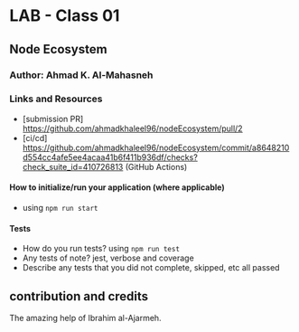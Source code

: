 # LAB - Class 01

## Node Ecosystem 

### Author: Ahmad K. Al-Mahasneh

### Links and Resources

- [submission PR] https://github.com/ahmadkhaleel96/nodeEcosystem/pull/2
- [ci/cd] https://github.com/ahmadkhaleel96/nodeEcosystem/commit/a8648210d554cc4afe5ee4acaa41b6f411b936df/checks?check_suite_id=410726813 (GitHub Actions)


#### How to initialize/run your application (where applicable)

-  using `npm run start`

#### Tests

- How do you run tests?
  using `npm run test`
- Any tests of note?
   jest, verbose and coverage
- Describe any tests that you did not complete, skipped, etc
   all passed

## contribution and credits 
The amazing help of Ibrahim al-Ajarmeh.